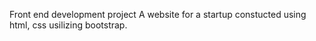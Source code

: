 Front end development project 
A website for a startup constucted using html, css usilizing bootstrap. 
